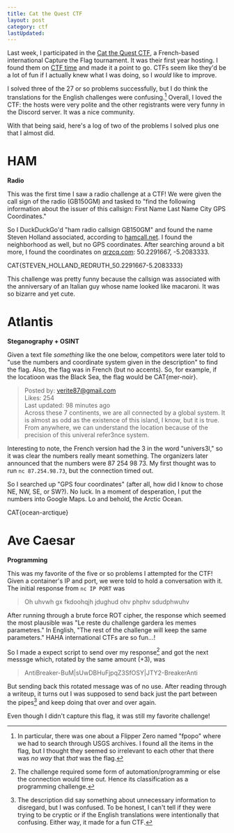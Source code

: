 ```yaml
---
title: Cat the Quest CTF
layout: post
category: ctf
lastUpdated:
---
```


Last week, I participated in the [Cat the Quest CTF](catthequest.com), a French-based international
Capture the Flag tournament. It was their first year hosting. I found them on [CTF time](ctftime.org)
and made it a point to go. CTFs seem like they'd be a lot of fun if I actually knew what I was
doing, so I *would* like to improve.

I solved three of the 27 or so problems successfully, but I do think the translations for the
English challenges were confusing.[^1] Overall, I loved the CTF: the hosts were very polite and the
other registrants were very funny in the Discord server. It was a nice community.

With that being said, here's a log of two of the problems I solved plus one that I almost did.

# HAM
**Radio**

This was the first time I saw a radio challenge at a CTF! We were given the call sign of the radio
(GB150GM) and tasked to "find the following information about the issuer of this callsign: First
Name Last Name City GPS Coordinates."

So I DuckDuckGo'd "ham radio callsign GB150GM" and found the name Steven Holland associated,
according to [hamcall.net](https://www.hamcall.net/call?callsign=GB150GM). I found the neighborhood
as well, but no GPS coordinates. After searching around a bit more, I found the coordinates on
[qrzcq.com](https://www.qrzcq.com/call/GB150GM): 50.2291667, -5.2083333.

CAT{STEVEN_HOLLAND_REDRUTH_50.2291667-5.2083333}

This challenge was pretty funny because the callsign was associated with the anniversary of an
Italian guy whose name looked like macaroni. It was so bizarre and yet cute.

# Atlantis
**Steganography + OSINT**

Given a text file *something* like the one below, competitors were later told to "use the numbers
and coordinate system given in the description" to find the flag. Also, the flag was in French (but
no accents). So, for example, if the locatioon was the Black Sea, the flag would be CAT{mer-noir}.
 > Posted by: verite87@gmail.com<br>
 > Likes: 254<br>
 > Last updated: 98 minutes ago<br>
 > Across these 7 continents, we are all connected by a global system. It is almost as odd as the
 > existence of this island, I know, but it is true. From anywhere, we can understand the location
 > because of the precision of this univeral refer3nce system.

Interesting to note, the French version had the 3 in the word "univers3l," so it was clear the
numbers really meant something. The organizers later announced that the numbers were 87 254 98 73.
My first thought was to run `nc 87.254.98.73`, but the connection timed out.

So I searched up "GPS four coordinates" (after all, how did I know to chose NE, NW, SE, or SW?). No
luck. In a moment of desperation, I put the numbers into Google Maps. Lo and behold, the Arctic
Ocean.

CAT{ocean-arctique}

# Ave Caesar
**Programming**

This was my favorite of the five or so problems I attempted for the CTF! Given a container's IP and
port, we were told to hold a conversation with it. The initial response from `nc IP PORT` was
> Oh uhvwh gx fkdoohqjh jdughud ohv phphv sdudphwuhv

After running through a brute force ROT cipher, the response which seemed the most plausible was
"Le reste du challenge gardera les memes parametres." In English, "The rest of the challenge will
keep the same parameters." HAHA international CTFs are so fun...!

So I made a expect script to send over my response[^2] and got the next messsge which, rotated by
the same amount (+3), was
> AntiBreaker-BuM\|sUwDBHuFjpqZ3SfOSY\|JTY2-BreakerAnti

But sending back this rotated message was of no use. After reading through a writeup, it turns out I
was supposed to send back just the part between the pipes[^3] and keep doing that over and over
again.

Even though I didn't capture this flag, it was still my favorite challenge!

[^1]: In particular, there was one about a Flipper Zero named "fpopo" where we had to search through USGS archives. I found all the items in the flag, but I thought they seemed so irrelevant to each other that there was *no way* that *that* was the flag.
[^2]: The challenge required some form of automation/programming or else the connection would time out. Hence its classification as a programming challenge.
[^3]: The description did say something about unnecessary information to disregard, but I was confused. To be honest, I can't tell if they were trying to be cryptic or if the English translations were intentionally that confusing. Either way, it made for a fun CTF.
